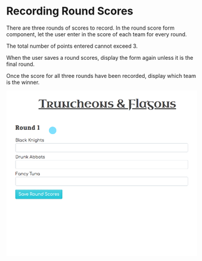 # Recording Round Scores

There are three rounds of scores to record. In the round score form component, let the user enter in the score of each team for every round.

The total number of points entered cannot exceed 3.

When the user saves a round scores, display the form again unless it is the final round.

Once the score for all three rounds have been recorded, display which team is the winner.

![](./images/tf-recording-scores.gif)